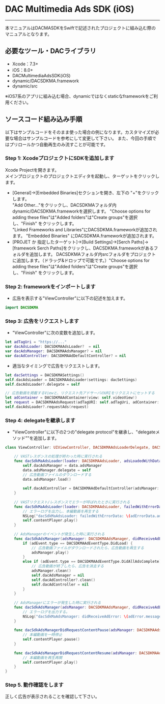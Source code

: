 # DAC Multimedia Ads SDK (iOS)
- - -
本マニュアルはDACMASDKをSwiftで記述されたプロジェクトに組み込む際のマニュアルとなります。

## 必要なツール・DACライブラリ
* Xcode：7.3+
* iOS：8.0+
* DACMultimediaAdsSDK(iOS)
 * dynamic/DACSDKMA.framework
 * dynamic/src
 
※iOS7系のアプリに組み込む場合、dynamicではなくstaticなframeworkをご利用ください。

## ソースコード組み込み手順
以下はサンプルコードをそのまま使った場合の例になります。カスタマイズが必要な場合はサンプルコードを参考にして変更して下さい。
また、今回の手順ではプリロールかつ自動再生のみ流すことが可能です。

### Step 1: XcodeプロジェクトにSDKを追加します
Xcode Projectを開きます。  
メインプロジェクトのプロジェクトエディタを起動し、ターゲットをクリックします。
- [General]->[Embedded Binaries]セクションを開き、左下の "+"をクリックします。  
"Add Other..."をクリックし、DACSDKMAフォルダ内dynamic/DACSDKMA.frameworkを選択します。
"Choose options for adding these files"は"Added folders"は"Create groups"を選択し、"Finish" をクリックします。  
"Linked Frameworks and Libraries"にDACSDKMA.frameworkが追加されます。
"Embedded Binaries" にDACSDKMA.frameworkが追加されます。
- [PROJET か 指定したターゲット]->[Build Settings]->[Serch Paths]->[framework Serch Paths]をクリックし、DACSDKMA.frameworkがあるフォルダを追加します。
DACSDKMAフォルダ内srcフォルダをプロジェクトに追加します。（ドラッグ&ドロップで可能です。）"Choose options for adding these files"は"Added folders"は"Create groups"を選択し、"Finish" をクリックします。  

### Step 2: frameworkをインポートします
- 広告を表示する"ViewController"に以下の記述を加えます。

```ViewController.swift
import DACSDKMA
```

### Step 3: 広告をリクエストします

- "ViewController"に次の変数を追加します。

```ViewController.swift
let adTagUri = "https://..."
var dacAdsLoader: DACSDKMAAdsLoader?  = nil
var dacAdsManager: DACSDKMAAdsManager? = nil
var dacAdController: DACSDKMAAdDefaultController? = nil
```

- 適当なタイミングで広告をリクエストします。

```ViewController.swift
let dacSettings = DACSDKMASettings()
self.dacAdsLoader = DACSDKMAAdsLoader(settings: dacSettings)
self.dacAdsLoader?.delegate = self

// 広告動画を掲載するViewと、リクエスト先アドサーバのURIをリクエストにセットする
let adContainer = DACSDKMAAdContainer(view: self.videoView!)
let request = DACSDKMAAdsRequest(adTagURI: self.adTagUri, adContainer: adContainer)
self.dacAdsLoader?.requestAds(request)
```

### Step 4: delegateを継承します
- "ViewController"に以下の2つの"delegate protocol"を継承し、"delegateメソッド""を追加します。

```ViewController.swift
class ViewController: UIViewController, DACSDKMAAdsLoaderDelegate, DACSDKMAAdsManagerDelegate {

    // VASTレスポンスの処理が終わった時に実行される
    func dacSdkMaAdsLoader(loader: DACSDKMAAdsLoader, adsLoadedWithData data: DACSDKMAAdsLoadedData) {
        self.dacAdsManager = data.adsManager
        data.adsManager.delegate = self
        // 広告動画ファイルのダウンロードする
        data.adsManager.load()
        
        self.dacAdController = DACSDKMAAdDefaultController(adsManager: data.adsManager)
    }
    
    // VASTリクエスト/レスポンスでエラーが呼ばれたときに実行される
    func dacSdkMaAdsLoader(loader: DACSDKMAAdsLoader, failedWithErrorData adErrorData: DACSDKMAAdLoadingErrorData) {
        // エラーログを出力し、本編動画を再生する
        NSLog("dacSdkMaAdsLoader: failedWithErrorData: \(adErrorData.adError.message)")
        self.contentPlayer.play()
    }
    
    // AdsManagerのイベントが発生した時に実行される
    func dacSdkAdsManager(adsManager: DACSDKMAAdsManager, didReceiveAdEvent adEvent: DACSDKMAAdEvent) {
        if (adEvent.type == DACSDKMAAdEventType.DidLoad) {
            // 広告動画ファイルがダウンロードされたら、広告動画を再生する
            adsManager.play()
        }
        else if (adEvent.type == DACSDKMAAdEventType.DidAllAdsComplete) {
            // 広告動画が終了したら、広告を消去する
            adsManager.clean()
            self.dacAdsManager = nil
            self.dacAdController?.clean()
            self.dacAdController = nil
        }
    }
    
    // AdsManagerにエラーが発生した時に実行される
    func dacSdkAdsManager(adsManager: DACSDKMAAdsManager, didReceiveAdError adError: DACSDKMAAdError) {
        // エラーログを出力する。
        NSLog("dacSdkMaAdsManager: didReceiveAdError: \(adError.message)")
    }
    
    func dacSdkAdsManagerDidRequestContentPause(adsManager: DACSDKMAAdsManager) {
        // 本編動画を一時停止
        self.contentPlayer.pause()
    }
    
    func dacSdkAdsManagerDidRequestContentResume(adsManager: DACSDKMAAdsManager) {
        // 本編動画を再生再開
        self.contentPlayer.play()
    }
}

```

### Step 5. 動作確認をします
正しく広告が表示されることを確認して下さい。